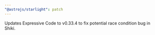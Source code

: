 ```yaml
---
"@astrojs/starlight": patch
---
```


Updates Expressive Code to v0.33.4 to fix potential race condition bug in Shiki.
